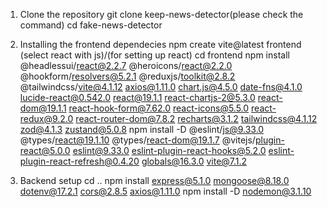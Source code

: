 1. Clone the repository
   git clone keep-news-detector(please check the command)
   cd fake-news-detector

2. Installing the frontend dependecies
   npm create vite@latest frontend (select react with js)/(for setting up react)
   cd frontend
   npm install @headlessui/react@2.2.7 @heroicons/react@2.2.0 @hookform/resolvers@5.2.1 @reduxjs/toolkit@2.8.2 @tailwindcss/vite@4.1.12 axios@1.11.0 chart.js@4.5.0 date-fns@4.1.0 lucide-react@0.542.0 react@19.1.1 react-chartjs-2@5.3.0 react-dom@19.1.1 react-hook-form@7.62.0 react-icons@5.5.0 react-redux@9.2.0 react-router-dom@7.8.2 recharts@3.1.2 tailwindcss@4.1.12 zod@4.1.3 zustand@5.0.8
   npm install -D @eslint/js@9.33.0 @types/react@19.1.10 @types/react-dom@19.1.7 @vitejs/plugin-react@5.0.0 eslint@9.33.0 eslint-plugin-react-hooks@5.2.0 eslint-plugin-react-refresh@0.4.20 globals@16.3.0 vite@7.1.2

3. Backend setup
   cd ..
   npm install express@5.1.0 mongoose@8.18.0 dotenv@17.2.1 cors@2.8.5 axios@1.11.0
   npm install -D nodemon@3.1.10

